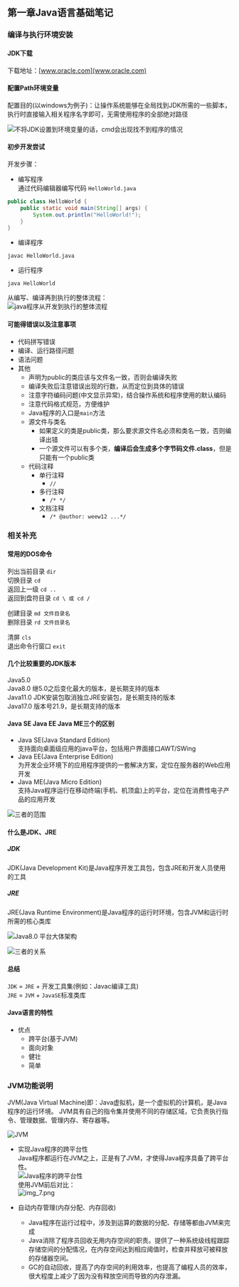 ## 第一章Java语言基础笔记

### 编译与执行环境安装

#### JDK下载

下载地址：[www.oracle.com](www.oracle.com)  

#### 配置Path环境变量
配置目的(以windows为例子)：让操作系统能够在全局找到JDK所需的一些脚本，
执行时直接输入相关程序名字即可，无需使用程序的全部绝对路径  

![不将JDK设置到环境变量的话，cmd会出现找不到程序的情况](img_3.png)   

#### 初步开发尝试
开发步骤：    
- 编写程序  
通过代码编辑器编写代码  ``HelloWorld.java``
```java
public class HelloWorld {
    public static void main(String[] args) {
        System.out.println("HelloWorld!");
    }
}
```
- 编译程序  
```shell
javac HelloWorld.java
```
- 运行程序  
```shell
java HelloWorld
```

从编写、编译再到执行的整体流程：  
![java程序从开发到执行的整体流程](img_4.png)

#### 可能得错误以及注意事项
- 代码拼写错误 
- 编译、运行路径问题
- 语法问题
- 其他  
    - 声明为public的类应该与文件名一致，否则会编译失败
    - 编译失败后注意错误出现的行数，从而定位到具体的错误
    - 注意字符编码问题(中文显示异常)，结合操作系统和程序使用的默认编码
    - 注意代码格式规范，方便维护
    - Java程序的入口是``main``方法
    - 源文件与类名
        - 如果定义的类是public类，那么要求源文件名必须和类名一致，否则编译出错
        - 一个源文件可以有多个类，**编译后会生成多个字节码文件.class**，但是只能有一个public类
    - 代码注释
        - 单行注释
            - ```//```
        - 多行注释
            - ```/* */```
        - 文档注释
            - ```/* @author: weew12 ...*/```

### 相关补充

#### 常用的DOS命令

列出当前目录 ``dir``  
切换目录 ``cd``     
返回上一级 ``cd ..``     
返回到盘符目录 ``cd \ 或 cd /``     

创建目录 ``md 文件目录名``       
删除目录 ``rd 文件目录名``       

清屏 ``cls``      
退出命令行窗口 ``exit``

#### 几个比较重要的JDK版本

Java5.0     
Java8.0 继5.0之后变化最大的版本，是长期支持的版本      
Java11.0 JDK安装包取消独立JRE安装包，是长期支持的版本      
Java17.0 版本号21.9，是长期支持的版本

#### Java SE Java EE Java ME三个的区别

- Java SE(Java Standard Edition)  
支持面向桌面级应用的java平台，包括用户界面接口AWT/SWing    
- Java EE(Java Enterprise Edition)  
为开发企业环境下的应用程序提供的一套解决方案，定位在服务器的Web应用开发
- Java ME(Java Micro Edition)  
支持Java程序运行在移动终端(手机、机顶盒)上的平台，定位在消费性电子产品的应用开发  

![三者的范围](img.png)       

#### 什么是JDK、JRE  

##### JDK  
JDK(Java Development Kit)是Java程序开发工具包，包含JRE和开发人员使用的工具  


##### JRE
JRE(Java Runtime Environment)是Java程序的运行时环境，包含JVM和运行时所需的核心类库  

![Java8.0 平台大体架构](img_1.png)

![三者的关系](img_2.png)

#### 总结
``JDK`` = ``JRE`` + 开发工具集(例如：Javac编译工具)  
``JRE`` = ``JVM`` + ``JavaSE``标准类库

#### Java语言的特性
- 优点  
    - 跨平台(基于JVM)
    - 面向对象
    - 健壮
    - 简单

### JVM功能说明

JVM(Java Virtual Machine)即：Java虚拟机，是一个虚拟机的计算机，是Java程序的运行环境。
JVM具有自己的指令集并使用不同的存储区域，它负责执行指令、管理数据、管理内存、寄存器等。

![JVM](img_5.png)


- 实现Java程序的跨平台性  
Java程序都运行在JVM之上，正是有了JVM，才使得Java程序具备了跨平台性。  
![Java程序的跨平台性](img_6.png)  
使用JVM前后对比：  
![img_7.png](img_7.png)

- 自动内存管理(内存分配、内存回收)  
  - Java程序在运行过程中，涉及到运算的数据的分配、存储等都由JVM来完成  
  - Java消除了程序员回收无用内存空间的职责。提供了一种系统级线程跟踪存储空间的分配情况，在内存空间达到相应阈值时，检查并释放可被释放的存储器空间。  
  - GC的自动回收，提高了内存空间的利用效率，也提高了编程人员的效率，很大程度上减少了因为没有释放空间而导致的内存泄漏。  








